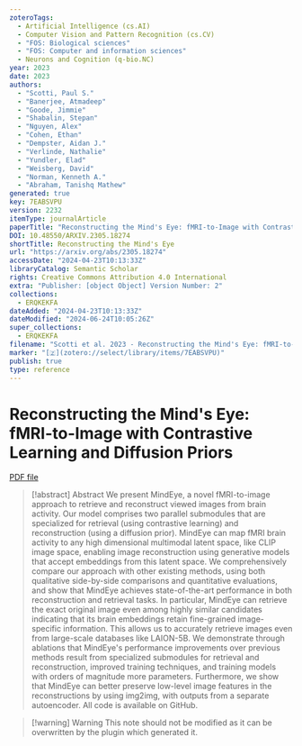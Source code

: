 ```yaml
---
zoteroTags:
  - Artificial Intelligence (cs.AI)
  - Computer Vision and Pattern Recognition (cs.CV)
  - "FOS: Biological sciences"
  - "FOS: Computer and information sciences"
  - Neurons and Cognition (q-bio.NC)
year: 2023
date: 2023
authors:
  - "Scotti, Paul S."
  - "Banerjee, Atmadeep"
  - "Goode, Jimmie"
  - "Shabalin, Stepan"
  - "Nguyen, Alex"
  - "Cohen, Ethan"
  - "Dempster, Aidan J."
  - "Verlinde, Nathalie"
  - "Yundler, Elad"
  - "Weisberg, David"
  - "Norman, Kenneth A."
  - "Abraham, Tanishq Mathew"
generated: true
key: 7EABSVPU
version: 2232
itemType: journalArticle
paperTitle: "Reconstructing the Mind's Eye: fMRI-to-Image with Contrastive Learning and Diffusion Priors"
DOI: 10.48550/ARXIV.2305.18274
shortTitle: Reconstructing the Mind's Eye
url: "https://arxiv.org/abs/2305.18274"
accessDate: "2024-04-23T10:13:33Z"
libraryCatalog: Semantic Scholar
rights: Creative Commons Attribution 4.0 International
extra: "Publisher: [object Object] Version Number: 2"
collections:
  - ERQKEKFA
dateAdded: "2024-04-23T10:13:33Z"
dateModified: "2024-06-24T10:05:26Z"
super_collections:
  - ERQKEKFA
filename: "Scotti et al. 2023 - Reconstructing the Mind's Eye: fMRI-to-Image with Contrastive Learning and Diffusion Priors.pdf"
marker: "[🇿](zotero://select/library/items/7EABSVPU)"
publish: true
type: reference
---
```

# Reconstructing the Mind's Eye: fMRI-to-Image with Contrastive Learning and Diffusion Priors

[PDF file](/Papers/PDFs/Scotti%20et%20al.%202023%20-%20Reconstructing%20the%20Mind's%20Eye:%20fMRI-to-Image%20with%20Contrastive%20Learning%20and%20Diffusion%20Priors.pdf)

> [!abstract] Abstract
> We present MindEye, a novel fMRI-to-image approach to retrieve and reconstruct viewed images from brain activity. Our model comprises two parallel submodules that are specialized for retrieval (using contrastive learning) and reconstruction (using a diffusion prior). MindEye can map fMRI brain activity to any high dimensional multimodal latent space, like CLIP image space, enabling image reconstruction using generative models that accept embeddings from this latent space. We comprehensively compare our approach with other existing methods, using both qualitative side-by-side comparisons and quantitative evaluations, and show that MindEye achieves state-of-the-art performance in both reconstruction and retrieval tasks. In particular, MindEye can retrieve the exact original image even among highly similar candidates indicating that its brain embeddings retain fine-grained image-specific information. This allows us to accurately retrieve images even from large-scale databases like LAION-5B. We demonstrate through ablations that MindEye's performance improvements over previous methods result from specialized submodules for retrieval and reconstruction, improved training techniques, and training models with orders of magnitude more parameters. Furthermore, we show that MindEye can better preserve low-level image features in the reconstructions by using img2img, with outputs from a separate autoencoder. All code is available on GitHub.

>[!warning] Warning
> This note should not be modified as it can be overwritten by the plugin which generated it.

